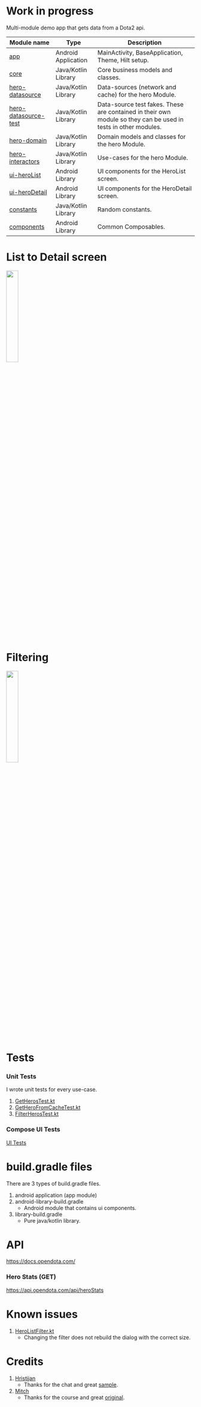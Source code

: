 # Work in progress
Multi-module demo app that gets data from a Dota2 api.

| Module name        | Type                 | Description                                                      |
| -------------      | -------------        | -------------                                                    |
| [app](/app/)                | Android Application  | MainActivity, BaseApplication, Theme, Hilt setup.                |
| [core](/core/)               | Java/Kotlin Library  | Core business models and classes.                                |
| [hero-datasource](/hero/hero-datasource/)    | Java/Kotlin Library  | Data-sources (network and cache) for the hero Module.            |
| [hero-datasource-test](/hero/hero-datasource-test/)    | Java/Kotlin Library  | Data-source test fakes. These are contained in their own module so they can be used in tests in other modules.            |
| [hero-domain  ](/hero/hero-domain/)        | Java/Kotlin Library  | Domain models and classes for the hero Module.                   |
| [hero-interactors ](/hero/hero-interactors/)   | Java/Kotlin Library  | Use-cases for the hero Module.                                   |
| [ui-heroList](/ui-heroList/)        | Android Library      | UI components for the HeroList screen.                           |
| [ui-heroDetail](/ui-heroDetail/)      | Android Library      | UI components for the HeroDetail screen.                         |
| [constants](/constants/)          | Java/Kotlin Library  | Random constants.                                                |
| [components](/components/)         | Android Library      | Common Composables.                                              |


# List to Detail screen
<img src="https://github.com/mitchtabian/Dota-Info/blob/master/art/demo1.gif" width="25%">

# Filtering
<img src="https://github.com/mitchtabian/Dota-Info/blob/master/art/demo2.gif" width="25%">

# Tests

### Unit Tests
I wrote unit tests for every use-case.
1. [GetHerosTest.kt](hero/hero-interactors/src/test/java/kz/app/dotainfo/hero_interactors/GetHerosTest.kt)
1. [GetHeroFromCacheTest.kt](hero/hero-interactors/src/test/java/kz/app/dotainfo/hero_interactors/GetHeroFromCacheTest.kt)
1. [FilterHerosTest.kt](hero/hero-interactors/src/test/java/kz/app/dotainfo/hero_interactors/FilterHerosTest.kt)

### Compose UI Tests
[UI Tests](/app/src/androidTest/java/kz/app/dotainfo/ui)

# build.gradle files
There are 3 types of build.gradle files.
1. android application (app module)
1. android-library-build.gradle
    - Android module that contains ui components.
1. library-build.gradle
    - Pure java/kotlin library.

# API
https://docs.opendota.com/

### Hero Stats (GET)
https://api.opendota.com/api/heroStats

# Known issues
1. [HeroListFilter.kt](ui-heroList/src/main/java/kz/app/ui_herolist/components/HeroListFilter.kt)
    - Changing the filter does not rebuild the dialog with the correct size.

# Credits
1. [Hristijan](https://twitter.com/funky_muse)
    - Thanks for the chat and great [sample](https://github.com/FunkyMuse/Aurora).
2. [Mitch](https://github.com/mitchtabian)
    - Thanks for the course and great [original](https://github.com/mitchtabian/Dota-Info).

















